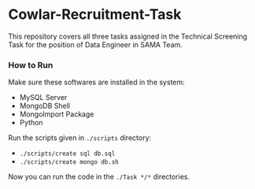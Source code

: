 # Cowlar-Recruitment-Task
This repository covers all three tasks assigned in the Technical Screening Task for the position of Data Engineer in SAMA Team.

### How to Run
Make sure these softwares are installed in the system:
- MySQL Server
- MongoDB Shell
- MongoImport Package
- Python

Run the scripts given in `./scripts` directory:
- `./scripts/create sql db.sql`
- `./scripts/create mongo db.sh`

Now you can run the code in the `./Task */*` directories.
